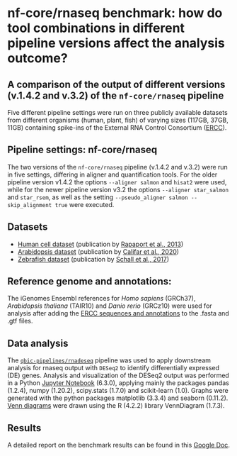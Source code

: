 # nf-core/rnaseq benchmark: how do tool combinations in different pipeline versions affect the analysis outcome?

## A comparison of the output of different versions (v.1.4.2 and v.3.2) of the `nf-core/rnaseq` pipeline

Five different pipeline settings were run on three publicly available datasets from different organisms (human, plant, fish) of varying sizes (117GB, 37GB, 11GB) containing spike-ins of the External RNA Control Consortium ([ERCC](https://tools.thermofisher.com/content/sfs/manuals/cms_086340.pdf)).

## Pipeline settings: nf-core/rnaseq
The two versions of the `nf-core/rnaseq` pipeline (v.1.4.2 and v.3.2) were run in five settings, differing in aligner and quantification tools. For the older pipeline version v1.4.2 the options `--aligner salmon` and `hisat2` were used, while for the newer pipeline version v3.2 the options `--aligner star_salmon` and `star_rsem`, as well as the setting `--pseudo_aligner salmon --skip_alignment true` were executed.

## Datasets
- [Human cell dataset](https://www.ncbi.nlm.nih.gov/geo/query/acc.cgi?acc=GSE49712) (publication by [Rapaport et al., 2013](https://doi.org/10.1186/gb-2013-14-9-r95))
- [Arabidopsis dataset](https://www.ncbi.nlm.nih.gov/geo/query/acc.cgi?acc=GSM4880354) (publication by [Califar et al., 2020](https://doi.org/10.3389/fpls.2020.00239))
- [Zebrafish dataset](https://www.ncbi.nlm.nih.gov/Traces/study/?acc=PRJNA325275&o=acc_s%3Aa) (publication by [Schall et al., 2017](https://doi.org/10.1186%2Fs12864-016-3433-4))

## Reference genome and annotations:
The iGenomes Ensembl references for _Homo sapiens_ (GRCh37), _Arabidopsis thaliana_ (TAIR10) and _Danio rerio_ (GRCz10) were used for analysis after adding the [ERCC sequences and annotations](https://assets.thermofisher.com/TFS-Assets/LSG/manuals/ERCC92.zip) to the .fasta and .gtf files.

## Data analysis
The [`qbic-pipelines/rnadeseq`](https://github.com/qbic-pipelines/rnadeseq) pipeline was used to apply downstream analysis for rnaseq output with `DESeq2` to identify differentially expressed (DE) genes.
Analysis and visualization of the DESeq2 output was performed in a Python [Jupyter Notebook](rnaSeqBenchmark.ipynb) (6.3.0), applying mainly the packages pandas (1.2.4), numpy (1.20.2), scipy.stats (1.7.0) and scikit-learn (1.0). Graphs were generated with the python packages matplotlib (3.3.4) and seaborn (0.11.2). [Venn diagrams](VennDiagrams.R) were drawn using the R (4.2.2) library VennDiagram (1.7.3).

## Results
A detailed report on the benchmark results can be found in this [Google Doc](https://docs.google.com/document/d/1NwB7tTy4lL-9RnjT9MbQdH66h-v-jW7tsmJGvUtT82c/edit#).
